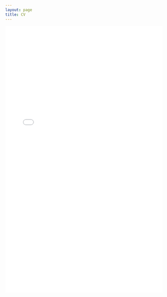 ```yaml
---
layout: page
title: CV
---
```


<embed src="/assets/cv/Timoshenko CV June 2025.pdf" width="100%" height="850px" />

